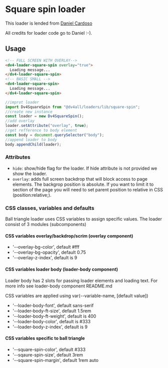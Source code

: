 # Square spin loader

This loader is lended from [Daniel Cardoso](https://github.danielcardoso.net/load-awesome/animations/square-spin.html)

All credits for loader code go to Daniel :-).

## Usage

```html
<!-- FULL SCREEN WITH OVERLAY-->
<dv4-loader-square-spin overlay="true">
  Loading message...
</dv4-loader-square-spin>
<!-- BASIC SMALL -->
<dv4-loader-square-spin>
  Loading message...
</dv4-loader-square-spin>
```

```javascript
//improt loader
import Dv4SquareSpin from "@dv4all/loaders/lib/square-spin";
//create new instance
const loader = new Dv4SquareSpin();
//add overlay
loader.setAttribute("overlay", true);
//get refference to body element
const body = document.querySelector("body");
//append loader to body
body.appendChild(loader);
```

### Attributes

- `hide`: show/hide flag for the loader. If hide attribute is not provided we show the loader.
- `overlay`: adds full screen backdrop that will block access to page elements. The backgrop position is absolute. If you want to limit it to section of the page you will need to set parent position to relative in CSS (position:relative;).

### CSS classes, variables and defaults

Ball triangle loader uses CSS variables to assign specific values. The loader consist of 3 modules (subcomponents)

#### CSS variables overlay/backdrop/scrim (overlay component)

- '--overlay-bg-color', default #fff
- '--overlay-bg-opacity', default 0.75
- '--overlay-z-index', default is 9

#### CSS variables loader body (loader-body component)

Loader body has 2 slots for passing loader elements and loading text. For more info see loader-body component README.md

CSS variables are applied using var(--variable-name, [default value])

- '--loader-body-font', default sans-serif
- '--loader-body-ft-size', default 1.5rem
- '--loader-body-ft-weight', default is 400
- '--loader-body-color', default is #333
- '--loader-body-z-index', default is 9

#### CSS variables specific to ball triangle

- '--square-spin-color', default #333
- '--sqaure-spin-size', default 3rem
- '--square-spin-margin', default 1rem auto
